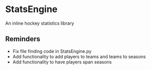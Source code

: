 # StatsEngine
An inline hockey statistics library

## Reminders
- Fix file finding code in StatsEngine.py
- Add functionality to add players to teams and teams to seasons
- Add functionality to have players span seasons
